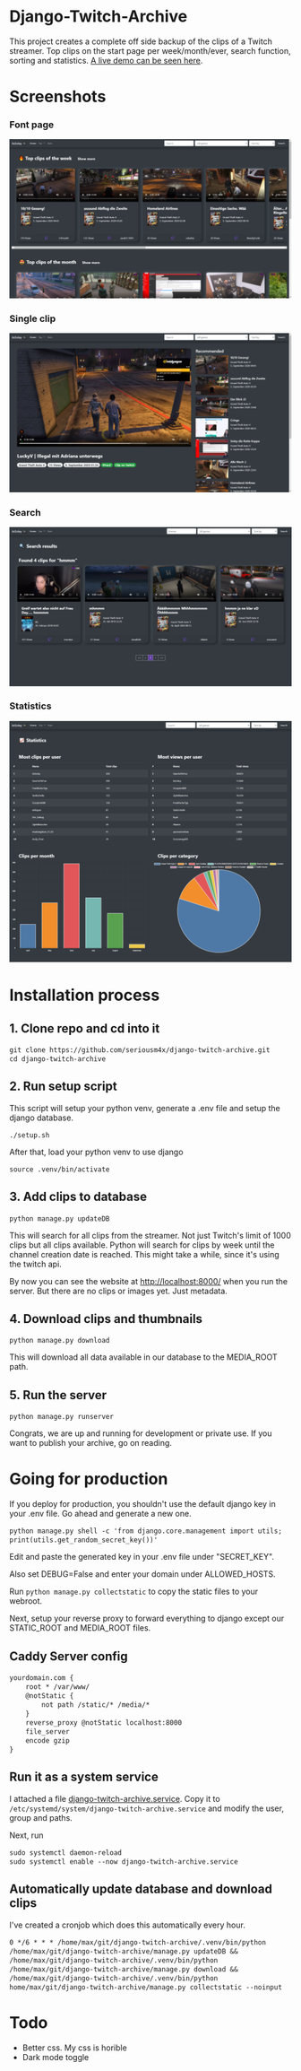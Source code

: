
# Django-Twitch-Archive

This project creates a complete off side backup of the clips of a Twitch streamer. Top clips on the start page per week/month/ever, search function, sorting and statistics. [A live demo can be seen here](https://clips.itssoley.de/).

# Screenshots

### Font page
![images/screenshot1.png](images/screenshot1.png)

### Single clip
![images/screenshot2.png](images/screenshot2.png)

### Search
![images/screenshot3.png](images/screenshot3.png)

### Statistics
![images/screenshot4.png](images/screenshot4.png)

# Installation process

## 1. Clone repo and cd into it

```
git clone https://github.com/seriousm4x/django-twitch-archive.git
cd django-twitch-archive
```

## 2. Run setup script

This script will setup your python venv, generate a .env file and setup the django database.

```
./setup.sh
```

After that, load your python venv to use django

```
source .venv/bin/activate
```

## 3. Add clips to database

```
python manage.py updateDB
```

This will search for all clips from the streamer. Not just Twitch's limit of 1000 clips but all clips available. Python will search for clips by week until the channel creation date is reached. This might take a while, since it's using the twitch api.

By now you can see the website at [http://localhost:8000/](http://localhost:8000/) when you run the server. But there are no clips or images yet. Just metadata.

## 4. Download clips and thumbnails

```
python manage.py download
```

This will download all data available in our database to the MEDIA_ROOT path.

## 5. Run the server

```
python manage.py runserver
```

Congrats, we are up and running for development or private use. If you want to publish your archive, go on reading.

# Going for production

If you deploy for production, you shouldn't use the default django key in your .env file. Go ahead and generate a new one.

```
python manage.py shell -c 'from django.core.management import utils; print(utils.get_random_secret_key())'
```

Edit and paste the generated key in your .env file under "SECRET_KEY".

Also set DEBUG=False and enter your domain under ALLOWED_HOSTS.

Run `python manage.py collectstatic` to copy the static files to your webroot.

Next, setup your reverse proxy to forward everything to django except our STATIC_ROOT and MEDIA_ROOT files.

## Caddy Server config

```
yourdomain.com {
    root * /var/www/
    @notStatic {
        not path /static/* /media/*
    }
    reverse_proxy @notStatic localhost:8000
    file_server
    encode gzip
}
```

## Run it as a system service

I attached a file [django-twitch-archive.service](django-twitch-archive.service). Copy it to `/etc/systemd/system/django-twitch-archive.service` and modify the user, group and paths.

Next, run 

```
sudo systemctl daemon-reload
sudo systemctl enable --now django-twitch-archive.service
```

## Automatically update database and download clips

I've created a cronjob which does this automatically every hour.

```
0 */6 * * * /home/max/git/django-twitch-archive/.venv/bin/python /home/max/git/django-twitch-archive/manage.py updateDB && /home/max/git/django-twitch-archive/.venv/bin/python /home/max/git/django-twitch-archive/manage.py download && /home/max/git/django-twitch-archive/.venv/bin/python home/max/git/django-twitch-archive/manage.py collectstatic --noinput
```

# Todo

* Better css. My css is horible
* Dark mode toggle
